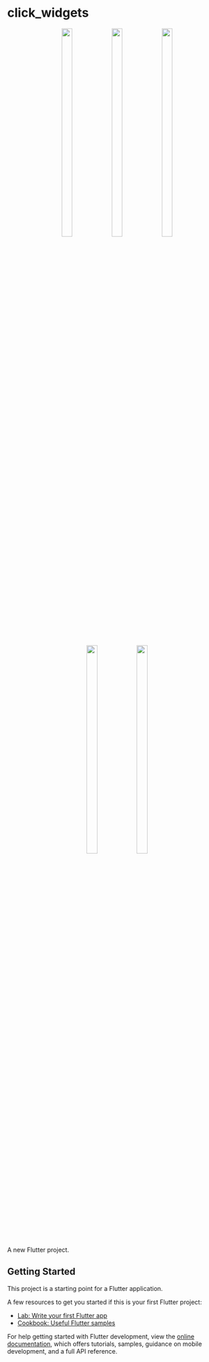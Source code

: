 # click_widgets

<p align="center">
  <img src = "https://github.com/mayuuu05/widgets/assets/149376263/1ed787c9-c13a-49f5-b56d-98afd52df3e1" width=22% height=35% >
   <img src = "https://github.com/mayuuu05/widgets/assets/149376263/b06266bf-f392-4d7a-a006-55021dd10453" width=22% height=35% >
   <img src = "https://github.com/mayuuu05/widgets/assets/149376263/975b4af2-72e1-4492-9d0f-13ce1558152b" width=22% height=35% >
  <br>
</br>
 <br>
</br>
   <img src = "https://github.com/mayuuu05/widgets/assets/149376263/bc8339f4-edb8-4554-867b-027acee05099" width=22% height=35% >
    <img src = "https://github.com/mayuuu05/click_widgets/assets/149376263/e32b4191-58a9-4650-8ce0-697f82cf5431" width=22% height=35% >
</p>


A new Flutter project.

## Getting Started

This project is a starting point for a Flutter application.

A few resources to get you started if this is your first Flutter project:

- [Lab: Write your first Flutter app](https://docs.flutter.dev/get-started/codelab)
- [Cookbook: Useful Flutter samples](https://docs.flutter.dev/cookbook)

For help getting started with Flutter development, view the
[online documentation](https://docs.flutter.dev/), which offers tutorials,
samples, guidance on mobile development, and a full API reference.
